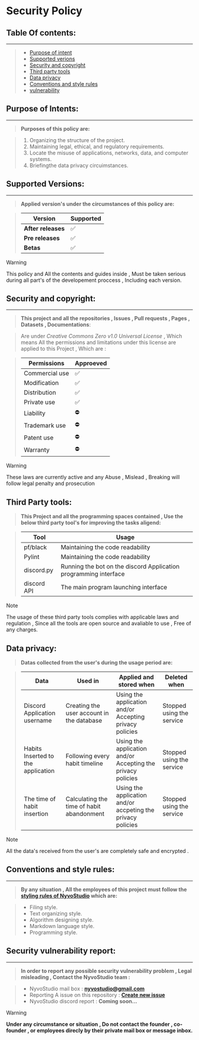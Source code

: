 # **Security Policy**


## Table Of contents:
---
 >  - [Purpose of intent](#purpose-of-intents)
 >  - [Supported verions](#supported-versions)
 >  - [Security and copyright](#security-and-copyright)
 >  - [Third party tools](#third-party-tools)
 >  - [Data privacy](#data-privacy)
 >  - [Conventions and style rules](#conventions-and-style-rules)
 >  - [vulnerability](#security-vulnerability-report)



## Purpose of Intents:
---
  
> **Purposes of this policy are:**

  > 1. Organizing the structure of the project.
  > 2. Maintaining legal, ethical, and regulatory requirements.
  > 3. Locate the misuse of applications, networks, data, and computer systems.
  > 4. Briefingthe data privacy circuimstances.


## Supported Versions:
---
  
  > **Applied version's under the circumstances of this policy are:**

  > | Version | Supported          |
  > | ------- | ------------------ |
  > | **After releases**   | :white_check_mark: |
  > | **Pre releases** | :white_check_mark: |
  > | **Betas** | :white_check_mark: |

  > [!WARNING]
  > This policy and All the contents and guides inside , Must be taken serious during all part's of the developement proccess , Including each version.


## Security and copyright:
---

  > **This project and all the repositories , Issues , Pull requests , Pages , Datasets , Documentations**:

  > Are under *Creative Commons Zero v1.0 Universal License* , Which means All the permissions and limitations under this license are applied to this Project , Which are :

  > | Permissions | Approeved |
  > | ----------- | --------- |
  > | Commercial use | ✅ |
  > | Modification | ✅ |
  > | Distribution | ✅ |
  > | Private use | ✅ |
  > | Liability | ⛔ |
  > | Trademark use | ⛔ |
  > | Patent use | ⛔ |
  > | Warranty | ⛔ |

 > [!WARNING]
 > These laws are currently active and any Abuse , Mislead , Breaking will follow legal penalty and prosecution


## Third Party tools:

 > **This Project and all the programming spaces contained , Use the below third party tool's for improving the tasks aligend:**

>  | Tool | Usage |
>  |-------|-------|
>  | pf/black | Maintaining the code readability |
>  | Pylint | Maintaining the code readability |
>  | discord.py | Running the bot on the discord Application programming interface |
>  | discord API | The main program launching interface    |

> [!NOTE]
> The usage of these third party tools complies with applicable laws and regulation , Since all the tools are open source and avaliable to use , Free of any charges.

## Data privacy:

   > **Datas collected from the user's during the usage period are:**

   > | Data | Used in | Applied and stored when | Deleted when |
   > |------|------ |---------- | ------ |
   > | Discord Application username | Creating the user account in the database | Using the application and/or Accepting privacy policies | Stopped using the service |
   > | Habits Inserted to the application | Following every habit timeline |  Using the application and/or Accepting the privacy policies | Stopped using the service |
   > | The time of habit insertion | Calculating the time of habit abandonment | Using the application and/or accpeting the privacy policies | Stopped using the service |

   > [!NOTE]
   > All the data's received from the user's are completely safe and encrypted .
## Conventions and style rules:
---

   >  **By any situation , All the employees of this project must follow the [styling rules of NyvoStudio](https://github.com/NyvoStudio/StyleGuide/tree/Main.project/styling_guide) which are:**
    
  > - Filing style.
  > - Text organizing style.
  > - Algorithm designing style.
  > - Markdown language style.
  > - Programming style.
  


## Security vulnerability report:
---
  > **In order to report any possible security vulnerability problem , Legal misleading , Contact the NyvoStudio team :**

  > - NyvoStudio mail box : **nyvostudio@gmail.com**
  > - Reporting A issue on this repository : [**Create new issue**](https://github.com/KhodeNima/NyvoHabit/issues/new)
  > - NyvoStudio discord report : **Coming soon...**


> [!WARNING]
> **Under any circumstance or situation , Do not contact the founder , co-founder , or employees direcly by their private mail box or message inbox.**
